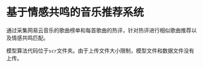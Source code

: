 # 基于情感共鸣的音乐推荐系统

通过采集网易云音乐的歌曲榜单和每首歌曲的热评，针对热评进行相似歌曲推荐以及情感共鸣匹配。

模型算法代码位于`scr`文件夹。由于上传文件大小限制，模型文件和数据文件没有上传。